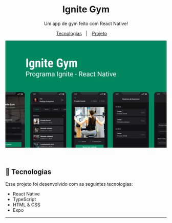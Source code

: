 <h1 align="center"> Ignite Gym </h1>

<p align="center">
Um app de gym feito com React Native! <br/>
</p>

<p align="center">
  <a href="#-tecnologias">Tecnologias</a>&nbsp;&nbsp;&nbsp;|&nbsp;&nbsp;&nbsp;
  <a href="#-projeto">Projeto</a>&nbsp;&nbsp;&nbsp; &nbsp;&nbsp;&nbsp;
</p>

<p align="center">
  <img alt="License" src="https://github.com/IgorGMendonca/IgniteGym/blob/main/Capa.png">
</p>

<br>

## 🚀 Tecnologias

Esse projeto foi desenvolvido com as seguintes tecnologias:

- React Native
- TypeScript
- HTML & CSS
- Expo

---



